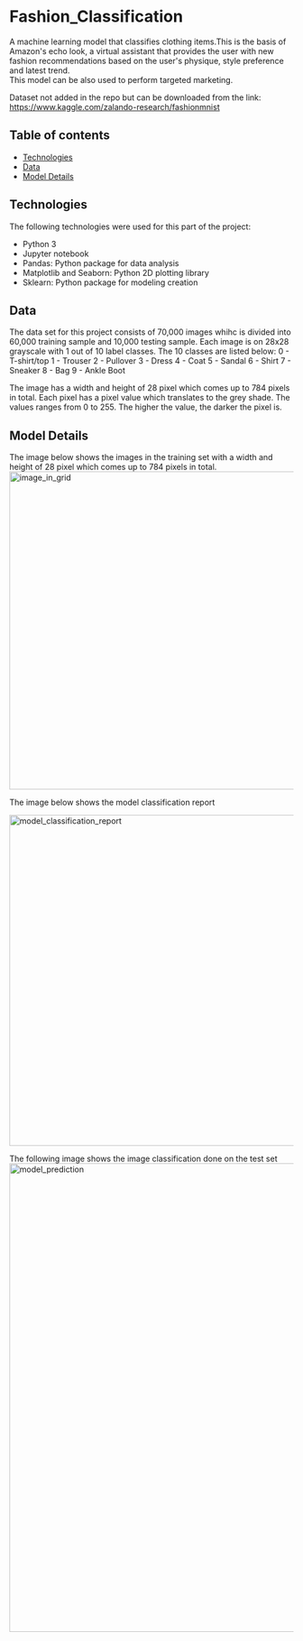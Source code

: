 # Fashion_Classification
A machine learning model that classifies clothing items.This is the basis of Amazon's echo look, a virtual assistant that provides the user with new fashion recommendations based on the user's physique, style preference and latest trend.  
This model can be also used to perform targeted marketing. 

Dataset not added in the repo but can be downloaded from the link: https://www.kaggle.com/zalando-research/fashionmnist 

## Table of contents
* [Technologies](#technologies)
* [Data](#data)
* [Model Details](#modeldetails)



## Technologies
  The following technologies were used for this part of the project:
  * Python 3
  * Jupyter notebook
  * Pandas: Python package for data analysis
  * Matplotlib and Seaborn: Python 2D plotting library
  * Sklearn: Python package for modeling creation
  
## Data   
The data set for this project consists of 70,000 images whihc is divided into 60,000 training sample and 10,000 testing sample. Each image is on 28x28 grayscale with 1 out of 10 label classes. The 10 classes are listed below: 0 - T-shirt/top 1 - Trouser 2 - Pullover 3 - Dress 4 - Coat 5 - Sandal 6 - Shirt 7 - Sneaker 8 - Bag 9 - Ankle Boot

The image has a width and height of 28 pixel which comes up to 784 pixels in total. Each pixel has a pixel value which translates to the grey shade. The values ranges from 0 to 255. The higher the value, the darker the pixel is.
  
  
  
 ## Model Details
 The image below shows the images in the training set with a width and height of 28 pixel which comes up to 784 pixels in total.  
 <img width="564" alt="image_in_grid" src="https://user-images.githubusercontent.com/39994111/86512488-16ef6f80-be46-11ea-8863-44b0506e40ff.png">
 
 The image below shows the model classification report
 
<img width="587" alt="model_classification_report" src="https://user-images.githubusercontent.com/39994111/86512599-d9d7ad00-be46-11ea-851e-45005507b76e.png">
 
 The following image shows the image classification done on the test set
 <img width="831" alt="model_prediction" src="https://user-images.githubusercontent.com/39994111/86512612-efe56d80-be46-11ea-93aa-e6fa73742f77.png">

